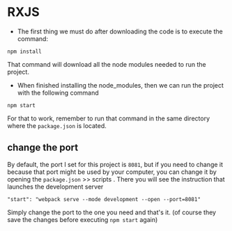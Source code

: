 # RXJS

* The first thing we must do after downloading the code is to execute the command:

```
npm install
```
That command will download all the node modules needed to run the project.


* When finished installing the node_modules, then we can run the project with the following command

```
npm start
```
For that to work, remember to run that command in the same directory where the ```package.json``` is located.

## change the port
By default, the port I set for this project is ```8081```, but if you need to change it because that port might be used by your computer, you can change it by opening the ```package.json``` >> scripts . There you will see the instruction that launches the development server

```
"start": "webpack serve --mode development --open --port=8081"
```

Simply change the port to the one you need and that's it. (of course they save the changes before executing ```npm start``` again)


